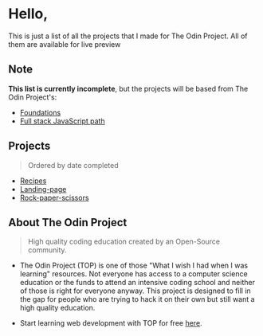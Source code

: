 # Hello,
This is just a list of all the projects that I made for The Odin Project. All of them are available for live preview

## Note
**This list is currently incomplete**, but the projects will be based from The Odin Project's:
* [Foundations](https://www.theodinproject.com/paths/foundations/courses/foundations)
* [Full stack JavaScript path](https://www.theodinproject.com/paths/full-stack-javascript)

## Projects
> Ordered by date completed

* [Recipes](https://github.com/AncientSoup/odin-recipes)
* [Landing-page](https://github.com/AncientSoup/Landing-page)
* [Rock-paper-scissors](https://github.com/AncientSoup/rock-paper-scissors)

## About The Odin Project
> High quality coding education created by an Open-Source community.
  
* The Odin Project (TOP) is one of those "What I wish I had when I was learning" resources. Not everyone has access to a computer science education or the funds to attend an intensive coding school and neither of those is right for everyone anyway. This project is designed to fill in the gap for people who are trying to hack it on their own but still want a high quality education.
  
* Start learning web development with TOP for free [here](https://www.theodinproject.com/).
